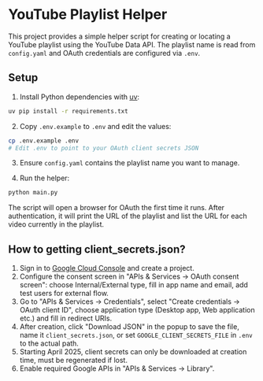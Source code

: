 # YouTube Playlist Helper

This project provides a simple helper script for creating or locating a
YouTube playlist using the YouTube Data API. The playlist name is read
from `config.yaml` and OAuth credentials are configured via `.env`.

## Setup

1. Install Python dependencies with [uv](https://github.com/astral-sh/uv):

```bash
uv pip install -r requirements.txt
```

2. Copy `.env.example` to `.env` and edit the values:

```bash
cp .env.example .env
# Edit .env to point to your OAuth client secrets JSON
```

3. Ensure `config.yaml` contains the playlist name you want to manage.

4. Run the helper:

```bash
python main.py
```

The script will open a browser for OAuth the first time it runs. After
authentication, it will print the URL of the playlist and list the URL
for each video currently in the playlist.

## How to getting client_secrets.json?

1. Sign in to [Google Cloud Console](https://console.cloud.google.com) and create a project.
2. Configure the consent screen in "APIs & Services → OAuth consent screen": choose Internal/External type, fill in app name and email, add test users for external flow.
3. Go to "APIs & Services → Credentials", select "Create credentials → OAuth client ID", choose application type (Desktop app, Web application etc.) and fill in redirect URIs.
4. After creation, click "Download JSON" in the popup to save the file, name it `client_secrets.json`, or set `GOOGLE_CLIENT_SECRETS_FILE` in `.env` to the actual path.
5. Starting April 2025, client secrets can only be downloaded at creation time, must be regenerated if lost.
6. Enable required Google APIs in "APIs & Services → Library".
